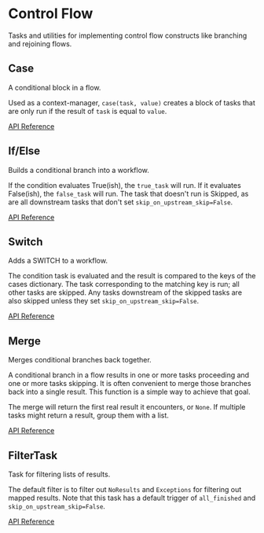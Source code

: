 # Control Flow

Tasks and utilities for implementing control flow constructs like branching and
rejoining flows.

## Case <Badge text="fn"/>

A conditional block in a flow.

Used as a context-manager, ``case(task, value)`` creates a block of tasks that
are only run if the result of ``task`` is equal to ``value``.

[API Reference](/api/latest/tasks/control_flow.html#prefect-tasks-control-flow-case-case)

## If/Else <Badge text="fn"/>

Builds a conditional branch into a workflow.

If the condition evaluates True(ish), the ``true_task`` will run. If it
evaluates False(ish), the ``false_task`` will run. The task that doesn't run is
Skipped, as are all downstream tasks that don't set
`skip_on_upstream_skip=False`.

[API Reference](/api/latest/tasks/control_flow.html#prefect-tasks-control-flow-conditional-ifelse)


## Switch <Badge text="fn"/>

Adds a SWITCH to a workflow.

The condition task is evaluated and the result is compared to the keys of the
cases dictionary. The task corresponding to the matching key is run; all other
tasks are skipped. Any tasks downstream of the skipped tasks are also skipped
unless they set `skip_on_upstream_skip=False`.

[API Reference](/api/latest/tasks/control_flow.html#prefect-tasks-control-flow-conditional-switch)


## Merge <Badge text="task"/>

Merges conditional branches back together.

A conditional branch in a flow results in one or more tasks proceeding and one
or more tasks skipping. It is often convenient to merge those branches back
into a single result. This function is a simple way to achieve that goal.

The merge will return the first real result it encounters, or `None`. If
multiple tasks might return a result, group them with a list.

[API Reference](/api/latest/tasks/control_flow.html#prefect-tasks-control-flow-conditional-merge)

## FilterTask <Badge text="task"/>

Task for filtering lists of results.

The default filter is to filter out `NoResults` and `Exceptions` for filtering
out mapped results. Note that this task has a default trigger of `all_finished`
and `skip_on_upstream_skip=False`.

[API Reference](/api/latest/tasks/control_flow.html#prefect-tasks-control-flow-filter-filtertask)
